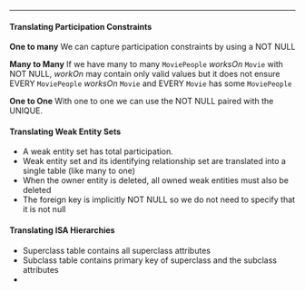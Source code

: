 ***
#### Translating Participation Constraints
**One to many**
We can capture participation constraints by using a NOT NULL

**Many to Many**
If we have many to many `MoviePeople` *worksOn* `Movie` with NOT NULL, *workOn* may contain only valid values but it does not ensure EVERY `MoviePeople` *worksOn* `Movie` and EVERY `Movie` has some `MoviePeople`

**One to One**
With one to one we can use the NOT NULL paired with the UNIQUE.

#### Translating Weak Entity Sets
* A weak entity set has total participation.
* Weak entity set and its identifying relationship set are translated into a single table (like many to one)
* When the owner entity is deleted, all owned weak entities must also be deleted
* The foreign key is implicitly NOT NULL so we do not need to specify that it is not null

#### Translating ISA Hierarchies
* Superclass table contains all superclass attributes
* Subclass table contains primary key of superclass and the subclass attributes
* 
